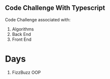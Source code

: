 ## Code Challenge With Typescript

Code Challenge associated with:
1. Algorithms
2. Back End
3. Front End

# Days
1. FizzBuzz OOP